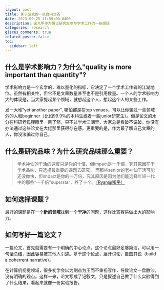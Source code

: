 ```yaml
---
layout: post
title: 关于研究的一些自问自答
date: 2023-09-25 11:59:00-0400
description: 这几年作为博士研究生参与学术工作的一些感悟
categories: research
giscus_comments: true
related_posts: false
toc:
  sidebar: left
---
```



## 什么是学术影响力？为什么"quality is more important than quantity"?

学术影响力是一个玄学的，难以量化的指标，它决定了一个学术工作者的江湖地位。虽然有相关性，但它不是文章数量甚至也不是引用数量。一个人的学术影响力大的体现是，当大家提起某个领域，就想起这个人，想起这个人的某些工作。

发一大堆"yet another paper", 哪怕都是在top venues，可以让你骗过一些领域外的人和beginner（比如99.9%的本科生或者一些junior研究生）。但是论文的水分在科研老狐狸眼里一目了然，只不过学术江湖里，大家总是看破不说破。你没有办法通过这些论文在大佬那里获得存在感。更重要的是，作为最了解自己文章的人，你没法骗过你自己。


## 什么是研究品味？为什么研究品味那么重要？


> 学术神仙的干活的速度只是你的十倍，但impact是一千倍，究其原因在于学术品味，只选择最重要的课题去研究。
> 而那些senior的老神仙干活可能还没你快，但impact是你的一万倍，究其原因是因为他们能选择年轻一代中的那些“一千倍”superstar，养了十个。[（Ryan@知乎）](https://www.zhihu.com/question/613225919/answer/3247667983)


## 如何选择课题？

最好的课题是在一个**新的领域**找到一个**干净**的问题，这样比较容易做出大的影响力。

## 如何写好一篇论文？

一篇论文，首先就需要有一个明确的中心论点。这个论点最好足够简洁，可以用一句话总结，因此容易被其他人引述。基于这个论点，展开讨论，自圆其说（build a coherrent narrative）。

在计算机视觉领域，很多初学会以为刷点为王而不重视写作，导致论文一盘散沙，没有明确的观点。这样一来，论文写成了记叙文，只是叙述自己做了什么实验得到了什么结果，看起来就像一份实验报告。


